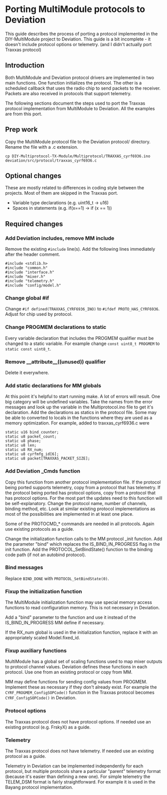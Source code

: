 # Porting MultiModule protocols to Deviation
This guide describes the process of porting a protocol implemented in the DIY-MultiModule project to Deviation.  This guide is a bit incomplete - it doesn't include protocol options or telemetry.  (and I didn't actually port Traxxas protocol)

## Introduction
Both MultiModule and Deviation protocol drivers are implemented in two main functions.  One function initializes the protocol.  The other is a scheduled callback that uses the radio chip to send packets to the receiver.  Packets are also received in protocols that support telemetry.

The following sections document the steps used to port the Traxxas protocol implementation from MultiModule to Deviation.  All the examples are from this port.

## Prep work
Copy the MultiModule protocol file to the Deviation protocol/ directory.  Rename the file with a .c extension.
```
cp DIY-Multiprotocol-TX-Module/Multiprotocol/TRAXXAS_cyrf6936.ino deviation/src/protocol/traxxas_cyrf6936.c
```

## Optional changes
These are mostly related to differences in coding style between the projects.  Most of them are skipped in the Traxxas port.
- Variable type declarations (e.g. uint16_t -> u16)
- Spaces in statements (e.g. if(x==1) -> if (x == 1))


## Required changes
### Add Deviation includes, remove MM include
Remove the existing `#include` line(s). Add the following lines immediately after the header comment.
```
#include <stdlib.h>
#include "common.h"
#include "interface.h"
#include "mixer.h"
#include "telemetry.h"
#include "config/model.h"
```

### Change global #if
Change `#if defined(TRAXXAS_CYRF6936_INO)`
to `#ifdef PROTO_HAS_CYRF6936`.  Adjust for chip used by protocol.

### Change PROGMEM declarations to static
Every variable declaration that includes the PROGMEM qualifier must be changed to a static variable.
For example change `const uint8_t PROGMEM` to `static const uint8_t`.

### Remove \_\_attribute\_\_((unused)) qualifier
Delete it everywhere.

### Add static declarations for MM globals
At this point it's helpful to start running make.  A lot of errors will result.  One big category will be undefined variables.  Take the names from the error messages and look up the variable in the Multiprotocol.ino file to get it's declaration.  Add the declarations as statics in the protocol file.  Some may be able to converted to locals in the functions where they are used as a memory optimization.  For example, added to traxxas_cyrf6936.c were
```
static u16 bind_counter;
static u8 packet_count;
static u8 phase;
static u8 len;
static u8 RX_num;
static u8 cyrfmfg_id[6];
static u8 packet[TRAXXAS_PACKET_SIZE];
```

### Add Deviation <protocol>_Cmds function
Copy this function from another protocol implementation file.  If the protocol being ported supports telemetry, copy from a protocol that has telemetry.  If the protocol being ported has protocol options, copy from a protocol that has protocol options.  For the most part the updates need to this function will be self-explanatory.  Change the protocol name, number of channels, binding method, etc.  Look at similar existing protocol implementations as most of the possibilities are implemented in at least one place.

Some of the PROTOCMD_* commands are needed in all protocols.  Again use existing protocols as a guide.

Change the initialization function calls to the MM protocol <protocol>_init function.  Add the parameter "bind" which replaces the IS_BIND_IN_PROGRESS flag in the init function.  Add the PROTOCOL_SetBindState() function to the binding code path (if not an autobind protocol).

### Bind messages
Replace `BIND_DONE` with `PROTOCOL_SetBindState(0)`.

### Fixup the initialization function
The MultiModule initialization function may use special memory access functions to read configuration memory.  This is not necessary in Deviation.

Add a "bind" parameter to the function and use it instead of the IS_BIND_IN_PROGRESS MM define if necessary.

If the RX_num global is used in the initialization function, replace it with an appropriately scaled Model.fixed_id.

### Fixup auxiliary functions
MultiModule has a global set of scaling functions used to map mixer outputs to protocol channel values.  Deviation defines these functions in each protocol.  Use one from an existing protocol or copy from MM.

MM may define functions for sending config values from PROGMEM.  Implement these as necessary if they don't already exist.  For example the `CYRF_PROGMEM_ConfigSOPCode()` function in the Traxxas protocol becomes `CYRF_ConfigSOPCode()` in Deviation.

### Protocol options
The Traxxas protocol does not have protocol options.  If needed use an existing protocol (e.g. FrskyX) as a guide.

### Telemetry
The Traxxas protocol does not have telemetry.  If needed use an existing protocol as a guide.

Telemetry in Deviation can be implemented independently for each protocol, but multiple protocols share a particular "parent" telemetry format (because it's easier than defining a new one).  For simple telemetry the TELEM_DSM format is fairly straightforward.  For example it is used in the Bayang protocol implementation.